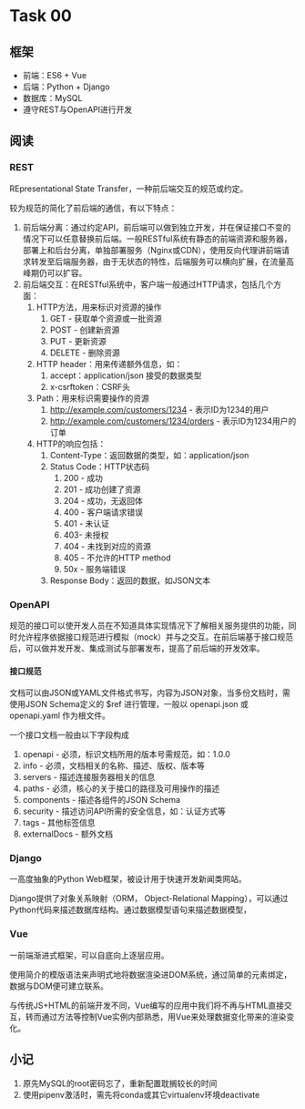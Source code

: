 # Task 00

## 框架

- 前端：ES6 + Vue
- 后端：Python + Django
- 数据库：MySQL
- 遵守REST与OpenAPI进行开发



## 阅读

### REST

REpresentational State Transfer，一种前后端交互的规范或约定。  

较为规范的简化了前后端的通信，有以下特点：

1. 前后端分离：通过约定API，前后端可以做到独立开发，并在保证接口不变的情况下可以任意替换前后端。一般RESTful系统有静态的前端资源和服务器，部署上和后台分离，单独部署服务（Nginx或CDN），使用反向代理讲前端请求转发至后端服务器，由于无状态的特性，后端服务可以横向扩展，在流量高峰期仍可以扩容。
2. 前后端交互：在RESTful系统中，客户端一般通过HTTP请求，包括几个方面：
   1. HTTP方法，用来标识对资源的操作
      1. GET - 获取单个资源或一批资源
      2. POST - 创建新资源
      3. PUT - 更新资源
      4. DELETE - 删除资源
   2. HTTP header：用来传递额外信息，如：
      1. accept：application/json 接受的数据类型
      2. x-csrftoken：CSRF头
   3. Path：用来标识需要操作的资源
      1. http://example.com/customers/1234 - 表示ID为1234的用户
      2. http://example.com/customers/1234/orders - 表示ID为1234用户的订单
   4. HTTP的响应包括：
      1. Content-Type：返回数据的类型，如：application/json
      2. Status Code：HTTP状态码
         1. 200 - 成功
         2. 201 - 成功创建了资源
         3. 204 - 成功，无返回体
         4. 400 - 客户端请求错误
         5. 401 - 未认证
         6. 403- 未授权
         7. 404 - 未找到对应的资源
         8. 405 - 不允许的HTTP method
         9. 50x - 服务端错误
      3. Response Body：返回的数据，如JSON文本

### OpenAPI

规范的接口可以使开发人员在不知道具体实现情况下了解相关服务提供的功能，同时允许程序依据接口规范进行模拟（mock）并与之交互。在前后端基于接口规范后，可以做并发开发、集成测试与部署发布，提高了前后端的开发效率。

#### 接口规范

文档可以由JSON或YAML文件格式书写，内容为JSON对象，当多份文档时，需使用JSON Schema定义的 $ref 进行管理，一般以 openapi.json 或 openapi.yaml 作为根文件。  

一个接口文档一般由以下字段构成

1. openapi - 必须，标识文档所用的版本号需规范，如：1.0.0
2. info - 必须，文档相关的名称、描述、版权、版本等
3. servers - 描述连接服务器相关的信息
4. paths - 必须，核心的关于接口的路径及可用操作的描述
5. components - 描述各组件的JSON Schema
6. security - 描述访问API所需的安全信息，如：认证方式等
7. tags - 其他标签信息
8. externalDocs - 额外文档



### Django

一高度抽象的Python Web框架，被设计用于快速开发新闻类网站。  

Django提供了对象关系映射（ORM， Object-Relational Mapping），可以通过Python代码来描述数据库结构。通过数据模型语句来描述数据模型，

  

### Vue

一前端渐进式框架，可以自底向上逐层应用。  

使用简介的模版语法来声明式地将数据渲染进DOM系统，通过简单的元素绑定，数据与DOM便可建立联系。  

与传统JS+HTML的前端开发不同，Vue编写的应用中我们将不再与HTML直接交互，转而通过方法等控制Vue实例内部熟悉，用Vue来处理数据变化带来的渲染变化。



## 小记

1. 原先MySQL的root密码忘了，重新配置耽搁较长的时间
2. 使用pipenv激活时，需先将conda或其它virtualenv环境deactivate